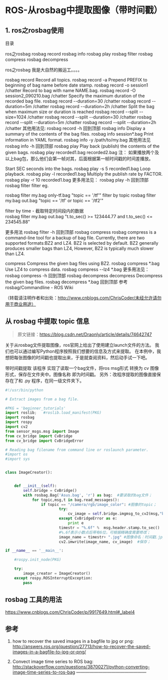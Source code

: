# ROS-从rosbag中提取图像（带时间戳）

## 1. ros之rosbag使用

目录

ros之rosbag
rosbag record
rosbag info
rosbag play
rosbag filter
rosbag compress
rosbag decompress


ros之rosbag
我是大自然的搬运工。。。。

rosbag record
Record all topics.
rosbag record -a
Prepend PREFIX to beginning of bag name before date stamp.
rosbag record -o session1 /chatter
Record to bag with name NAME.bag.
rosbag record -O session2_090210.bag /chatter
Specify the maximum duration of the recorded bag file.
rosbag record --duration=30 /chatter
rosbag record --duration=5m /chatter
rosbag record --duration=2h /chatter
Split the bag when maximum size or duration is reached
rosbag record --split --size=1024 /chatter
rosbag record --split --duration=30 /chatter
rosbag record --split --duration=5m /chatter
rosbag record --split --duration=2h /chatter
其他用法见:
rosbag record -h
回到顶部
rosbag info
Display a summary of the contents of the bag files.
rosbag info session*.bag
Print information in YAML format.
rosbag info -y /path/to/my.bag
其他用法见
rosbag info -h
回到顶部
rosbag play
Play back (publish) the contents of the given bags.
rosbag play recorded1.bag recorded2.bag
注： 如果播放两个及以上bag包，那么他们会第一帧对其，后面根据第一帧时间戳的时间差播放。

Start SEC seconds into the bags.
rosbag play -s 5 recorded1.bag
Loop playback.
rosbag play -l recorded1.bag
Multiply the publish rate by FACTOR.
rosbag play -r 10 recorded1.bag
更多用法见：
rosbag play -h
回到顶部
rosbag filter
filter <in-bag> <out-bag> <expression>
eg.

rosbag filter my.bag only-tf.bag "topic == '/tf'"
filter by topic
rosbag filter my.bag out.bag "topic == '/tf' or topic == '/tf2'"

filter by time - 截取特定时间段内的数据  
rosbag filter my.bag out.bag "t.to_sec() >= 123444.77 and t.to_sec() <= 234545.88"

更多用法
rosbag filter -h
回到顶部
rosbag compress
rosbag compress is a command-line tool for a backup of bag file. Currently, there are two supported formats:BZ2 and LZ4. BZ2 is selected by default. BZ2 generally produces smaller bags than LZ4, However, BZ2 is typically much slower than LZ4.

compress <bag-files>
Compress the given bag files using BZ2.
rosbag compress *.bag
Use LZ4 to compress data.
rosbag compress --lz4 *.bag
更多用法见：
rosbag compress -h
回到顶部
rosbag decompress
decompress <bag-files>
Decompress the given bag files.
rosbag decompress *.bag
回到顶部
参考
rosbag/Commandline - ROS Wiki

（转载请注明作者和出处：http://www.cnblogs.com/ChrisCoder/未经允许请勿用于商业用途）

## 从 rosbag 中提取 topic 信息  

> 原文链接：https://blog.csdn.net/Draonly/article/details/74642747  

关于从rosbag文件提取图像，ros官网上给出了使用建立launch文件的方法。 我们也可以通过编写Python程序按照我们想要的信息及方式来提取。
在本例中，我想把每张图像的时间戳也提取出来，于是就查阅资料，然后动手试一下吧。

带时间戳提取
该程序 实现了读取一个bag文件，将ros msg形式 转换为 cv 图像形式，保存在文件夹中。图像名称 即为时间戳。
另外：改程序提取的图像直接保存在了和 .py 程序，在同一级文件夹下。

```py
#!/usr/bin/python

# Extract images from a bag file.

#PKG = 'beginner_tutorials'
import roslib;   #roslib.load_manifest(PKG)
import rosbag
import rospy
import cv2
from sensor_msgs.msg import Image
from cv_bridge import CvBridge
from cv_bridge import CvBridgeError

# Reading bag filename from command line or roslaunch parameter.
#import os
#import sys


class ImageCreator():


    def __init__(self):
        self.bridge = CvBridge()
        with rosbag.Bag('Asus.bag', 'r') as bag:  #要读取的bag文件；
            for topic,msg,t in bag.read_messages():
                if topic == "/camera/rgb/image_color": #图像的topic；
                        try:
                            cv_image = self.bridge.imgmsg_to_cv2(msg,"bgr8")
                        except CvBridgeError as e:
                            print e
                        timestr = "%.6f" %  msg.header.stamp.to_sec()
                        #%.6f表示小数点后带有6位，可根据精确度需要修改；
                        image_name = timestr+ ".jpg" #图像命名：时间戳.jpg
                        cv2.imwrite(image_name, cv_image)  #保存；

if __name__ == '__main__':

    #rospy.init_node(PKG)

    try:
        image_creator = ImageCreator()
    except rospy.ROSInterruptException:
        pass
```

## rosbag 工具的用法  

https://www.cnblogs.com/ChrisCoder/p/9917649.html#_label4  



## 参考  

1. how to recover the saved images in a bagfile to jpg or png: http://answers.ros.org/question/27713/how-to-recover-the-saved-images-in-a-bagfile-to-jpg-or-png/

2. Convect image time series to ROS bag: http://stackoverflow.com/questions/38700271/python-converting-image-time-series-to-ros-bag
————————————————
